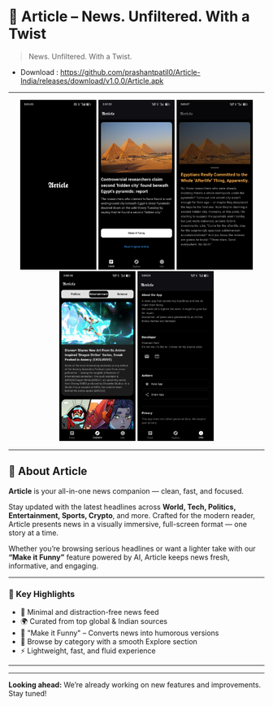 # 📰 Article – News. Unfiltered. With a Twist

> News. Unfiltered. With a Twist.

- Download : https://github.com/prashantpatil0/Article-India/releases/download/v1.0.0/Article.apk

---

<p align="center">
  <img src="https://github.com/prashantpatil0/Article-India/blob/478269b3e1fec39648bca3053215e365281d0646/screenshots/Screenshot_2025-06-11-15-05-39-10_15d632613644f46f1c074f415ef3f1f8.jpg" width="150"/>
  <img src="https://github.com/prashantpatil0/Article-India/blob/478269b3e1fec39648bca3053215e365281d0646/screenshots/Screenshot_2025-06-11-14-57-23-43_15d632613644f46f1c074f415ef3f1f8.jpg" width="150"/>
  <img src="https://github.com/prashantpatil0/Article-India/blob/478269b3e1fec39648bca3053215e365281d0646/screenshots/Screenshot_2025-06-11-15-01-57-78_15d632613644f46f1c074f415ef3f1f8.jpg" width="150"/>
  <img src="https://github.com/prashantpatil0/Article-India/blob/478269b3e1fec39648bca3053215e365281d0646/screenshots/Screenshot_2025-06-11-15-00-55-16_15d632613644f46f1c074f415ef3f1f8.jpg" width="150"/>
  <img src="https://github.com/prashantpatil0/Article-India/blob/478269b3e1fec39648bca3053215e365281d0646/screenshots/Screenshot_2025-06-11-15-01-06-66_15d632613644f46f1c074f415ef3f1f8.jpg" width="150"/>
</p>

---

## 📱 About Article

**Article** is your all-in-one news companion — clean, fast, and focused.

Stay updated with the latest headlines across **World, Tech, Politics, Entertainment, Sports, Crypto**, and more. Crafted for the modern reader, Article presents news in a visually immersive, full-screen format — one story at a time.

Whether you’re browsing serious headlines or want a lighter take with our **“Make it Funny”** feature powered by AI, Article keeps news fresh, informative, and engaging.

---

### 🧠 Key Highlights

- 📰 Minimal and distraction-free news feed  
- 🌍 Curated from top global & Indian sources  
- 🤖 "Make it Funny" – Converts news into humorous versions  
- 🧭 Browse by category with a smooth Explore section  
- ⚡ Lightweight, fast, and fluid experience  

---
---

**Looking ahead:** We’re already working on new features and improvements. Stay tuned!
